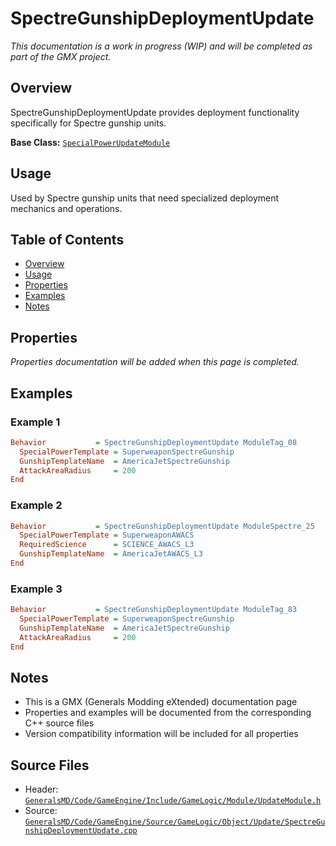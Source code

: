 # SpectreGunshipDeploymentUpdate

*This documentation is a work in progress (WIP) and will be completed as part of the GMX project.*

## Overview

SpectreGunshipDeploymentUpdate provides deployment functionality specifically for Spectre gunship units.

**Base Class:** [`SpecialPowerUpdateModule`](../../GeneralsMD/Code/GameEngine/Include/GameLogic/Module/SpecialPowerUpdateModule.h)

## Usage

Used by Spectre gunship units that need specialized deployment mechanics and operations.

## Table of Contents

- [Overview](#overview)
- [Usage](#usage)
- [Properties](#properties)
- [Examples](#examples)
- [Notes](#notes)

## Properties

*Properties documentation will be added when this page is completed.*

## Examples

### Example 1
```ini
Behavior           = SpectreGunshipDeploymentUpdate ModuleTag_08
  SpecialPowerTemplate = SuperweaponSpectreGunship
  GunshipTemplateName  = AmericaJetSpectreGunship
  AttackAreaRadius     = 200
End
```

### Example 2
```ini
Behavior           = SpectreGunshipDeploymentUpdate ModuleSpectre_25
  SpecialPowerTemplate = SuperweaponAWACS
  RequiredScience      = SCIENCE_AWACS_L3
  GunshipTemplateName  = AmericaJetAWACS_L3
End
```

### Example 3
```ini
Behavior           = SpectreGunshipDeploymentUpdate ModuleTag_83
  SpecialPowerTemplate = SuperweaponSpectreGunship
  GunshipTemplateName  = AmericaJetSpectreGunship
  AttackAreaRadius     = 200
End
```

## Notes

- This is a GMX (Generals Modding eXtended) documentation page
- Properties and examples will be documented from the corresponding C++ source files
- Version compatibility information will be included for all properties

## Source Files

- Header: [`GeneralsMD/Code/GameEngine/Include/GameLogic/Module/UpdateModule.h`](../../GeneralsMD/Code/GameEngine/Include/GameLogic/Module/UpdateModule.h)
- Source: [`GeneralsMD/Code/GameEngine/Source/GameLogic/Object/Update/SpectreGunshipDeploymentUpdate.cpp`](../../GeneralsMD/Code/GameEngine/Source/GameLogic/Object/Update/SpectreGunshipDeploymentUpdate.cpp)
